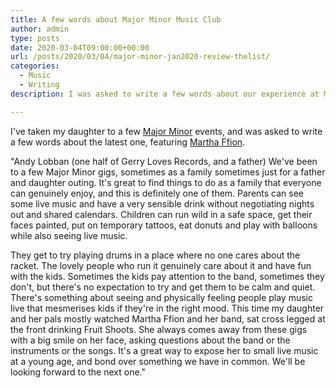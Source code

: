 ```yaml
---
title: A few words about Major Minor Music Club
author: admin
type: posts
date: 2020-03-04T09:00:00+00:00
url: /posts/2020/03/04/major-minor-jan2020-review-thelist/
categories:
  - Music
  - Writing
description: I was asked to write a few words about our experience at Major Minor.

---
```

I've taken my daughter to a few [Major Minor](https://www.facebook.com/majorminormusicclub/) events, and was asked to write a few words about the latest one, featuring [Martha Ffion](https://www.facebook.com/marthaffionmckay/).

"Andy Lobban (one half of Gerry Loves Records, and a father)
We've been to a few Major Minor gigs, sometimes as a family sometimes just for a father and daughter outing. It's great to find things to do as a family that everyone can genuinely enjoy, and this is definitely one of them. Parents can see some live music and have a very sensible drink without negotiating nights out and shared calendars. Children can run wild in a safe space, get their faces painted, put on temporary tattoos, eat donuts and play with balloons while also seeing live music.

They get to try playing drums in a place where no one cares about the racket. The lovely people who run it genuinely care about it and have fun with the kids. Sometimes the kids pay attention to the band, sometimes they don't, but there's no expectation to try and get them to be calm and quiet. There's something about seeing and physically feeling people play music live that mesmerises kids if they're in the right mood. This time my daughter and her pals mostly watched Martha Ffion and her band, sat cross legged at the front drinking Fruit Shoots. She always comes away from these gigs with a big smile on her face, asking questions about the band or the instruments or the songs. It's a great way to expose her to small live music at a young age, and bond over something we have in common. We'll be looking forward to the next one."

 [1]: https://www.list.co.uk/article/114199-martha-ffion-on-major-minor-music-club-a-truly-unique-and-memorable-experience/
